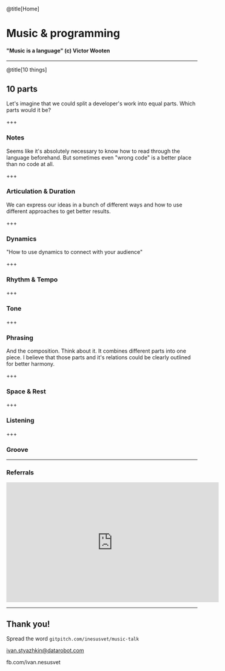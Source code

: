 @title[Home]

# Music & programming

#### "Music is a language" (c) Victor Wooten

---
@title[10 things]
## 10 parts
Let's imagine that we could split a developer's work into equal parts. Which
parts would it be?

+++
### Notes
Seems like it's absolutely necessary to know how to read through the language
beforehand. But sometimes even "wrong code" is a better place than no code at all.

+++
### Articulation & Duration
We can express our ideas in a bunch of different ways and how to use different
approaches to get better results.

+++
### Dynamics
"How to use dynamics to connect with your audience"

+++
### Rhythm & Tempo

+++
### Tone

+++
### Phrasing
And the composition. Think about it. It combines different parts into one piece.
I believe that those parts and it's relations could be clearly outlined for
better harmony.

+++
### Space & Rest

+++
### Listening

+++
### Groove

---
### Referrals

<iframe width="560" height="315" src="https://www.youtube.com/embed/3yRMbH36HRE?rel=0" frameborder="0" allow="autoplay; encrypted-media" allowfullscreen></iframe>

---
## Thank you!

Spread the word
`gitpitch.com/inesusvet/music-talk`

ivan.styazhkin@datarobot.com

fb.com/ivan.nesusvet

